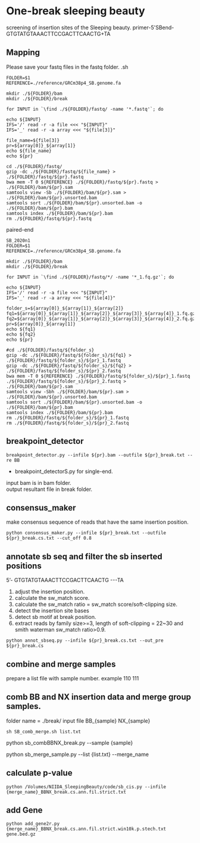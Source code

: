 # One-break sleeping beauty
screening of insertion sites of the Sleeping beauty.
primer-5'SBend- GTGTATGTAAACTTCCGACTTCAACTG+TA


## Mapping
Please save your fastq files in the fastq folder.
.sh
```
FOLDER=$1
REFERENCE=./reference/GRCm38p4_SB.genome.fa

mkdir ./${FOLDER}/bam
mkdir ./${FOLDER}/break

for INPUT in `\find ./${FOLDER}/fastq/ -name '*.fastq'`; do

echo ${INPUT}
IFS='/' read -r -a file <<< "${INPUT}"
IFS='_' read -r -a array <<< "${file[3]}"

file_name=${file[3]}
pr=${array[0]}_${array[1]}
echo ${file_name}
echo ${pr}

cd ./${FOLDER}/fastq/
gzip -dc ./${FOLDER}/fastq/${file_name} > ./${FOLDER}/fastq/${pr}.fastq
bwa mem -T 0 ${REFERENCE} ./${FOLDER}/fastq/${pr}.fastq > ./${FOLDER}/bam/${pr}.sam
samtools view -Sb ./${FOLDER}/bam/${pr}.sam > ./${FOLDER}/bam/${pr}.unsorted.bam
samtools sort ./${FOLDER}/bam/${pr}.unsorted.bam -o ./${FOLDER}/bam/${pr}.bam
samtools index ./${FOLDER}/bam/${pr}.bam
rm ./${FOLDER}/fastq/${pr}.fastq
```
paired-end
```
SB_2020n1
FOLDER=$1
REFERENCE=./reference/GRCm38p4_SB.genome.fa  

mkdir ./${FOLDER}/bam
mkdir ./${FOLDER}/break

for INPUT in `\find ./${FOLDER}/fastq/*/ -name '*_1.fq.gz'`; do

echo ${INPUT}  
IFS='/' read -r -a file <<< "${INPUT}"  
IFS='_' read -r -a array <<< "${file[4]}"  

folder_s=${array[0]}_${array[1]}_${array[2]}
fq1=${array[0]}_${array[1]}_${array[2]}_${array[3]}_${array[4]}_1.fq.gz fq2=${array[0]}_${array[1]}_${array[2]}_${array[3]}_${array[4]}_2.fq.gz
pr=${array[0]}_${array[1]}  
echo ${fq1}
echo ${fq2}
echo ${pr}

#cd ./${FOLDER}/fastq/${folder_s}  
gzip -dc ./${FOLDER}/fastq/${folder_s}/${fq1} > ./${FOLDER}/fastq/${folder_s}/${pr}_1.fastq  
gzip -dc ./${FOLDER}/fastq/${folder_s}/${fq2} > ./${FOLDER}/fastq/${folder_s}/${pr}_2.fastq  
bwa mem -T 0 ${REFERENCE} ./${FOLDER}/fastq/${folder_s}/${pr}_1.fastq ./${FOLDER}/fastq/${folder_s}/${pr}_2.fastq > ./${FOLDER}/bam/${pr}.sam  
samtools view -Sbh ./${FOLDER}/bam/${pr}.sam > ./${FOLDER}/bam/${pr}.unsorted.bam  
samtools sort ./${FOLDER}/bam/${pr}.unsorted.bam -o ./${FOLDER}/bam/${pr}.bam  
samtools index ./${FOLDER}/bam/${pr}.bam  
rm ./${FOLDER}/fastq/${folder_s}/${pr}_1.fastq
rm ./${FOLDER}/fastq/${folder_s}/${pr}_2.fastq
```
## breakpoint_detector
```
breakpoint_detector.py --infile ${pr}.bam --outfile ${pr}_break.txt --re BB
```
* breakpoint_detectorS.py for single-end.

input bam is in bam folder.<br>
output resultant file in break folder.

## consensus_maker
make consensus sequence of reads that have the same insertion position.
```
python consensus_maker.py --infile ${pr}_break.txt --outfile ${pr}_break.cs.txt --cut_off 0.8
```

## annotate sb seq and filter the sb inserted positions
5’- GTGTATGTAAACTTCCGACTTCAACTG ---TA

1. adjust the insertion position.
2. calculate the sw_match score.
3. calculate the sw_match ratio = sw_match score/soft-clipping size.
4. detect the insertion site bases
5. detect sb motif at break position.
6. extract reads by family size>=3, length of soft-clipping = 22~30 and smith waterman sw_match ratio>0.9.

```
python annot_sbseq.py --infile ${pr}_break.cs.txt --out_pre ${pr}_break.cs
```

## combine and merge samples
prepare a list file with sample number.
   example
   110
   111

## comb BB and NX insertion data and merge group samples.

folder name = ./break/
input file
    BB_{sample}
    NX_{sample}
```
sh SB_comb_merge.sh list.txt
```
python sb_combBBNX_break.py --sample {sample}

python sb_merge_sample.py --list {list.txt} --merge_name

## calculate p-value
```
python /Volumes/NIIDA_SleepingBeauty/code/sb_cis.py --infile {merge_name}_BBNX_break.cs.ann.fil.strict.txt
```

## add Gene
```
python add_gene2r.py {merge_name}_BBNX_break.cs.ann.fil.strict.win10k.p.stech.txt gene.bed.gz
```